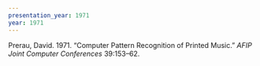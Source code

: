 ```yaml
---
presentation_year: 1971
year: 1971
---
```


Prerau, David. 1971. “Computer Pattern Recognition of Printed Music.” <i>AFIP Joint Computer Conferences</i> 39:153–62.